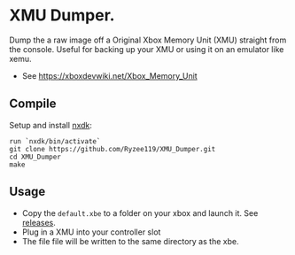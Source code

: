 # XMU Dumper.
Dump the a raw image off a Original Xbox Memory Unit (XMU) straight from the console. Useful for backing up your XMU or using it on an emulator like xemu.

* See https://xboxdevwiki.net/Xbox_Memory_Unit

## Compile
Setup and install [nxdk](https://github.com/XboxDev/nxdk):
```
run `nxdk/bin/activate`
git clone https://github.com/Ryzee119/XMU_Dumper.git
cd XMU_Dumper
make
```

## Usage
* Copy the `default.xbe` to a folder on your xbox and launch it. See [releases](https://github.com/Ryzee119/XMU_Dumper/releases).
* Plug in a XMU into your controller slot
* The file file will be written to the same directory as the xbe.
